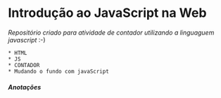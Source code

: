 # Introdução ao JavaScript na Web


_Repositório criado para atividade de contador utilizando a linguaguem javascript_ :-)


```
* HTML
* JS
* CONTADOR
* Mudando o fundo com javaScript
```

##### Anotações



